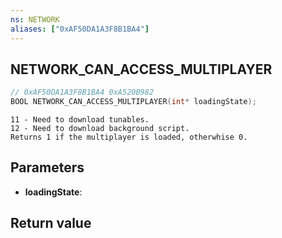 ```yaml
---
ns: NETWORK
aliases: ["0xAF50DA1A3F8B1BA4"]
---
```

## NETWORK_CAN_ACCESS_MULTIPLAYER

```c
// 0xAF50DA1A3F8B1BA4 0xA520B982
BOOL NETWORK_CAN_ACCESS_MULTIPLAYER(int* loadingState);
```

```
11 - Need to download tunables.  
12 - Need to download background script.  
Returns 1 if the multiplayer is loaded, otherwhise 0.  
```

## Parameters
* **loadingState**: 

## Return value
